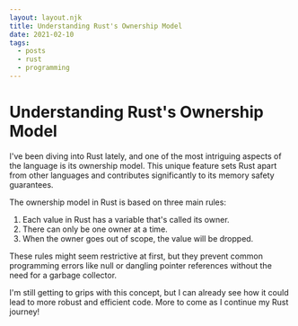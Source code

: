 ```yaml
---
layout: layout.njk
title: Understanding Rust's Ownership Model
date: 2021-02-10
tags: 
  - posts
  - rust
  - programming
---
```


# Understanding Rust's Ownership Model

I've been diving into Rust lately, and one of the most intriguing aspects of the language is its ownership model. This unique feature sets Rust apart from other languages and contributes significantly to its memory safety guarantees.

The ownership model in Rust is based on three main rules:
1. Each value in Rust has a variable that's called its owner.
2. There can only be one owner at a time.
3. When the owner goes out of scope, the value will be dropped.

These rules might seem restrictive at first, but they prevent common programming errors like null or dangling pointer references without the need for a garbage collector.

I'm still getting to grips with this concept, but I can already see how it could lead to more robust and efficient code. More to come as I continue my Rust journey!
